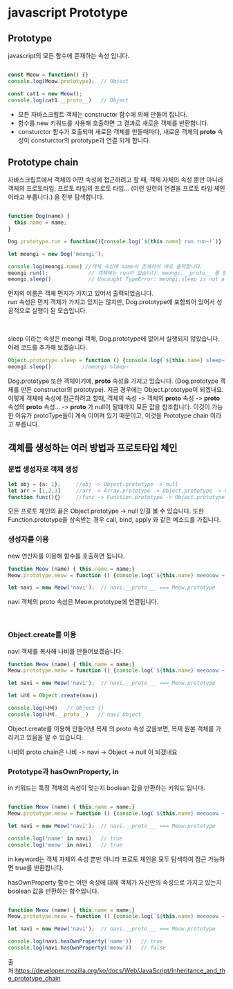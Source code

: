 javascript Prototype
====

## Prototype

javascript의 모든 함수에 존재하는 속성 입니다.

```javascript

const Meow = function() {}
console.log(Meow.prototype);  // Object

const cat1 = new Meow();
console.log(cat1.__proto__)   // Object

```

- 모든 자바스크립트 객체는 constructor 함수에 의해 만들어 집니다.
- 함수를 new 키워드를 사용해 호출하면 그 결과로 새로운 객체를 반환합니다.
- consturctor 함수가 호출되며 새로운 객체를 만들때마다, 새로운 객체의 __proto__ 속성이 consturctor의 prototype과 연결 되게 합니다.

## Prototype chain

자바스크립트에서 객체의 어떤 속성에 접근하려고 할 때, 객체 자체의 속성 뿐만 아니라 객체의 프로토타입, 프로토 타입의 프로토 타입... (이런 일련의 연결을 프로토 타입 체인이라고 부릅니다.) 을 전부 탐색합니다.


```javascript

function Dog(name) {
  this.name = name;
}

Dog.prototype.run = function(){console.log(`${this.name} run run~!`)}

let meongi = new Dog('meongi');

console.log(meongi.name) //객체 속성에 name이 존재하여 바로 출력합니다.
meongi.run();             // 객체에는 run이 없습니다. meongi.__proto__ 를 탐색하여 run을 실행시킵니다.
meongi.sleep()            // Uncaught TypeError: meongi.sleep is not a function

```

먼지의 이름은 객체 먼지가 가지고 있어서 출력되었습니다.
<br />
run 속성은 먼지 객체가 가지고 있지는 않지만, Dog.prototype에 포함되어 있어서 성공적으로 실행이 된 모습입니다.

<br />

sleep 이라는 속성은 meongi 객체, Dog.prototype에 없어서 실행되지 않았습니다.
아레 코드를 추가해 보겠습니다.

```javascript
Object.prototype.sleep = function () {console.log(`${this.name} sleep~`)}
meongi.sleep()          //meongi sleep~
```

Dog.prototype 또한 객체이기에, __proto__ 속성을 가지고 있습니다. (Dog.prototype 객체를 만든 constructor의 prototype). 지금 경우에는 Object.prototype이 되겠내요. 이렇게 객체에 속성에 접근하려고 할때, 객체의 속성 -> 객체의 __proto__ 속성 -> __proto__ 속성의 __proto__ 속성... -> __proto__ 가 null이 될떄까지 모든 값을 참조합니다. 이것이 가능한 이유가 protoType들이 계속 이어져 있기 때문이고, 이것을 Prototype chain 이라고 부릅니다.

## 객체를 생성하는 여러 방법과 프로토타입 체인

### 문법 생성자로 객체 생성

```javascript
let obj = {a: 1};     //obj -> Object.prototype -> null
let arr = [1,2,3]     //arr -> Array.prototype -> Object.prototype -> null
function func(){}     //func -> Function.prototype -> Object.prototype -> null
 ```

모든 프로토 체인의 끝은 Object.prototype -> null 인걸 볼 수 있습니다. 또한 Function.prototype을 상속받는 경우 call, bind, apply 와 같은 메소드를 가집니다.



### 생성자를 이용

new 연산자를 이용해 함수를 호출하면 됩니다.

```javascript
function Meow (name) { this.name = name;}
Meow.prototype.meow = function () {console.log(`${this.name} meeooow ~!`)}

let navi = new Meow('navi');  // navi.__proto___ === Meow.prototype

```
navi 객체의 proto 속성은 Meow.prototype에 연결됩니다.

<br />

### Object.create를 이용

navi 객체를 복사해 나비를 만들어보겠습니다.
```javascript
function Meow (name) { this.name = name;}
Meow.prototype.meow = function () {console.log(`${this.name} meeooow ~!`)}

let navi = new Meow('navi');  // navi.__proto___ === Meow.prototype

let 나비 = Object.create(navi)

console.log(나비)   // Object {}
console.log(나비.__proto__)   // navi Object

```

Object.create를 이용해 만들어낸 복제 의 proto 속성 값을보면, 복제 원본 객체를 가리키고 있음을 알 수 있습니다. <br />

나비의 proto chain은 나비 -> navi -> Object -> null 이 되갰내요


### Prototype과 hasOwnProperty, in

in 키워드는 특정 객체의 속성이 맞는지 boolean 값을 반환하는 키워드 입니다.

```javascript

function Meow (name) { this.name = name;}
Meow.prototype.meow = function () {console.log(`${this.name} meeooow ~!`)}

let navi = new Meow('navi');  // navi.__proto___ === Meow.prototype

console.log('name' in navi)   // true
console.log('meow' in navi)   // true

```

in keyword는 객체 자체의 속성 뿐만 아니라 프로토 체인을 모두 탐색하여 접근 가능하면 true를 반환합니다.


hasOwnProperty 함수는 어떤 속성에 대해 객체가 자신만의 속성으로 가지고 있는지 boolean 값을 반환하는 함수입니다.

```javascript

function Meow (name) { this.name = name;}
Meow.prototype.meow = function () {console.log(`${this.name} meeooow ~!`)}

let navi = new Meow('navi');  // navi.__proto___ === Meow.prototype

console.log(navi.hasOwnProperty('name'))   // true
console.log(navi.hasOwnProperty('meow'))   // false

```



출처:https://developer.mozilla.org/ko/docs/Web/JavaScript/Inheritance_and_the_prototype_chain
